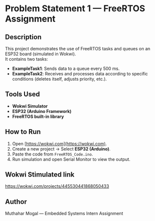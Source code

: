 # Problem Statement 1 — FreeRTOS Assignment

## Description
This project demonstrates the use of FreeRTOS tasks and queues on an ESP32 board (simulated in Wokwi).  
It contains two tasks:
- **ExampleTask1**: Sends data to a queue every 500 ms.  
- **ExampleTask2**: Receives and processes data according to specific conditions (deletes itself, adjusts priority, etc.).

##  Tools Used
- **Wokwi Simulator**
- **ESP32 (Arduino Framework)**
- **FreeRTOS built-in library**

## How to Run
1. Open [https://wokwi.com](https://wokwi.com).
2. Create a new project → Select **ESP32 (Arduino)**.
3. Paste the code from `FreeRTOS_Code.ino`.
4. Run simulation and open Serial Monitor to view the output.
## Wokwi Stimulated link 
https://wokwi.com/projects/445530441868050433
##  Author
Muthahar Mogal — Embedded Systems Intern Assignment
